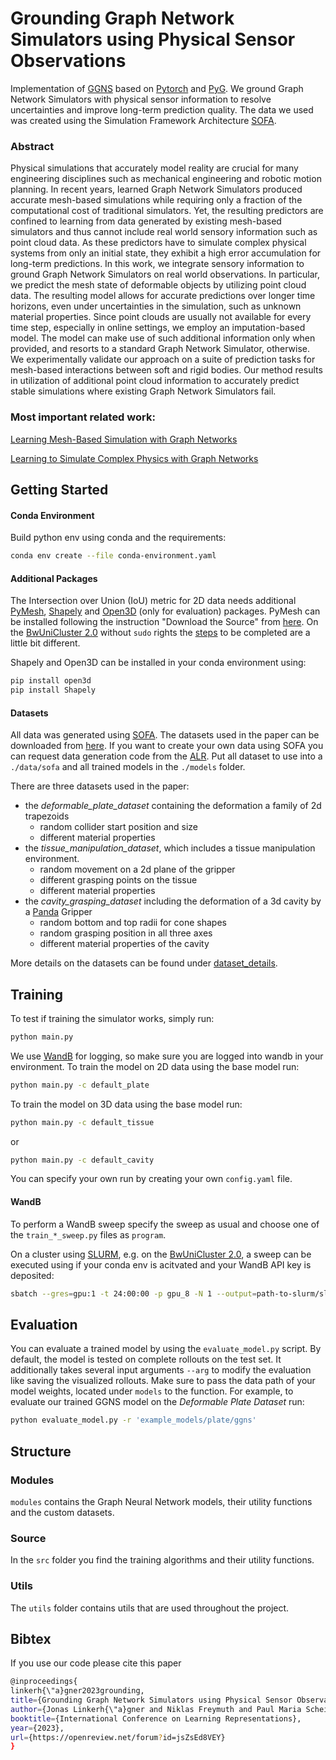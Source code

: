 # Grounding Graph Network Simulators using Physical Sensor Observations
Implementation of [GGNS](https://openreview.net/forum?id=jsZsEd8VEY) based on [Pytorch](https://pytorch.org/) and [PyG](https://www.pyg.org/).
We ground Graph Network Simulators with physical sensor information to resolve uncertainties and improve long-term prediction quality. The data we used was created using the Simulation Framework Architecture
[SOFA](https://github.com/sofa-framework/sofa). 

### Abstract
Physical simulations that accurately model reality are crucial for many engineering disciplines such as mechanical engineering and robotic motion planning. In recent years, learned Graph Network Simulators produced accurate mesh-based simulations while requiring only a fraction of the computational cost of traditional simulators. Yet, the resulting predictors are confined to learning from data generated by existing mesh-based simulators and thus cannot include real world sensory information such as point cloud data. As these predictors have to simulate complex physical systems from only an initial state, they exhibit a high error accumulation for long-term predictions. In this work, we integrate sensory information to ground Graph Network Simulators on real world observations. In particular, we predict the mesh state of deformable objects by utilizing point cloud data. The resulting model allows for accurate predictions over longer time horizons, even under uncertainties in the simulation, such as unknown material properties. Since point clouds are usually not available for every time step, especially in online settings, we employ an imputation-based model. The model can make use of such additional information only when provided, and resorts to a standard Graph Network Simulator, otherwise. We experimentally validate our approach on a suite of prediction tasks for mesh-based interactions between soft and rigid bodies. Our method results in utilization of additional point cloud information to accurately predict stable simulations where existing Graph Network Simulators fail.

### Most important related work:

[Learning Mesh-Based Simulation with Graph Networks](https://arxiv.org/abs/2010.03409)

[Learning to Simulate Complex Physics with Graph Networks](https://arxiv.org/abs/2002.09405)

## Getting Started
#### Conda Environment
Build python env using conda and the requirements:
```bash
conda env create --file conda-environment.yaml
```
#### Additional Packages
The Intersection over Union (IoU) metric for 2D data needs additional [PyMesh](https://pymesh.readthedocs.io/en/latest/), [Shapely](https://shapely.readthedocs.io/en/stable/manual.html) and [Open3D](http://www.open3d.org/docs/release/) (only for evaluation) packages.
PyMesh can be installed following the instruction "Download the Source" from [here](https://pymesh.readthedocs.io/en/latest/installation.html).
On the [BwUniCluster 2.0](https://wiki.bwhpc.de/e/Category:BwUniCluster_2.0) without `sudo` rights the [steps](docs/pymesh_cluster.md) to be completed are a little bit different.

Shapely and Open3D can be installed in your conda environment using:
```bash
pip install open3d
pip install Shapely
``` 
#### Datasets
All data was generated using [SOFA](https://github.com/sofa-framework/sofa). The datasets used in the paper can be downloaded from [here](https://drive.google.com/drive/folders/1hNQyOSWE8PncOoLwXku7-gTLQQlwcOrW?usp=sharing).
If you want to create your own data using SOFA you can request data generation code
from the [ALR](https://alr.anthropomatik.kit.edu/). Put all dataset to use into a `./data/sofa` and all trained models in the `./models` folder.

There are three datasets used in the paper:

- the _deformable_plate_dataset_ containing the deformation a family of 2d trapezoids 
  - random collider start position and size
  - different material properties
- the _tissue_manipulation_dataset_, which includes a tissue manipulation environment. 
  - random movement on a 2d plane of the gripper
  - different grasping points on the tissue
  - different material properties
- the _cavity_grasping_dataset_ including the deformation of a 3d cavity by a [Panda](https://www.franka.de/) Gripper
  - random bottom and top radii for cone shapes
  - random grasping position in all three axes
  - different material properties of the cavity
  
More details on the datasets can be found under [dataset_details](docs/dataset_details.md).

## Training

To test if training the simulator works, simply run:
```bash
python main.py
``` 
We use [WandB](https://wandb.ai/) for logging, so make sure you are logged into wandb in your environment.
To train the model on 2D data using the base model run:
```bash
python main.py -c default_plate
``` 
To train the model on 3D data using the base model run:
```bash
python main.py -c default_tissue
``` 
or
```bash
python main.py -c default_cavity
``` 
You can specify your own run by creating your own `config.yaml` file. 

#### WandB 
To perform a WandB sweep specify the sweep as usual and choose one of the `train_*_sweep.py` files as `program`. 

On a cluster using [SLURM](https://slurm.schedmd.com/documentation.html), e.g. on the [BwUniCluster 2.0](https://wiki.bwhpc.de/e/Category:BwUniCluster_2.0), a sweep can be executed using if your conda env is acitvated and your WandB API key is deposited: 

```bash
sbatch --gres=gpu:1 -t 24:00:00 -p gpu_8 -N 1 --output=path-to-slurm/slurm-%j.out --error=path-to-error/slurm-%j.err --job-name=job-name --count 10 name/project/sweepid
```

## Evaluation
You can evaluate a trained model by using the `evaluate_model.py` script. 
By default, the model is tested on complete rollouts on the test set. 
It additionally takes several input arguments `--arg` to modify the evaluation like saving the visualized rollouts. 
Make sure to pass the data path of your model weights, located under `models` to the function. 
For example, to evaluate our trained GGNS model on the _Deformable Plate Dataset_ run:
```bash
python evaluate_model.py -r 'example_models/plate/ggns'
```


## Structure

### Modules
`modules` contains the Graph Neural Network models, their utility functions and the custom datasets.

### Source
In the `src` folder you find the training algorithms and their utility functions. 

### Utils
The `utils` folder contains utils that are used throughout the project. 


## Bibtex
If you use our code please cite this paper
```bash
@inproceedings{
linkerh{\"a}gner2023grounding,
title={Grounding Graph Network Simulators using Physical Sensor Observations},
author={Jonas Linkerh{\"a}gner and Niklas Freymuth and Paul Maria Scheikl and Franziska Mathis-Ullrich and Gerhard Neumann},
booktitle={International Conference on Learning Representations},
year={2023},
url={https://openreview.net/forum?id=jsZsEd8VEY}
}
```
